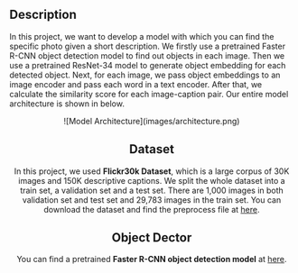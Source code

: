 ## Description

In this project, we want to develop a model with which you can find the specific photo given a short description. We firstly use a pretrained Faster R-CNN object detection model to find out objects in each image. Then we use a pretrained ResNet-34 model to generate object embedding for each detected object. Next, for each image, we pass object embeddings to an image encoder and pass each word in a text encoder. After that, we calculate the similarity score for each image-caption pair. Our entire model architecture is shown in below.

<div align=center>![Model Architecture](images/architecture.png)



## Dataset

In this project, we used **Flickr30k Dataset**, which is a large corpus of 30K images and 150K descriptive captions. We split the whole dataset into a train set, a validation set and a test set. There are 1,000 images in both validation set and test set and 29,783 images in the train set. You can download the dataset and find the preprocess file at [here](https://github.com/BryanPlummer/flickr30k_entities).



## Object Dector

You can find a pretrained **Faster R-CNN object detection model** at [here](https://github.com/shilrley6/Faster-R-CNN-with-model-pretrained-on-Visual-Genome).